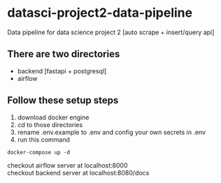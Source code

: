 # datasci-project2-data-pipeline
Data pipeline for data science project 2 [auto scrape + insert/query api]

## There are two directories
- backend [fastapi + postgresql]
- airflow

## Follow these setup steps
1. download docker engine<br>
2. cd to those directories <br>
3. rename .env.example to .env and config your own secrets in .env <br>
4. run this command <br>
```
docker-compose up -d
```
checkout airflow server at localhost:8000 <br>
checkout backend server at localhost:8080/docs
